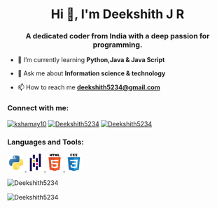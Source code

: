 
<h1 align="center">Hi 👋, I'm Deekshith J R</h1>
<h3 align="center">A dedicated coder from India with a deep passion for programming.</h3>

- 🌱 I’m currently learning **Python,Java & Java Script**

- 💬 Ask me about **Information science & technology**

- 📫 How to reach me **deekshith5234@gmail.com**

<h3 align="left">Connect with me:</h3>
<p align="left">
<a href="https://www.linkedin.com/in/deekshith-j-r-134917334?utm_source=share&utm_campaign=share_via&utm_content=profile&utm_medium=android_app" target="blank"><img align="center" src="https://raw.githubusercontent.com/rahuldkjain/github-profile-readme-generator/master/src/images/icons/Social/twitter.svg" alt="kshamay10" height="30" width="40" /></a>
<a href="https://x.com/Deekshith_Rayan?t=z5VfTpD7Dca6rriR5uLYjg&s=08" target="blank"><img align="center" src="https://raw.githubusercontent.com/rahuldkjain/github-profile-readme-generator/master/src/images/icons/Social/linked-in-alt.svg" alt="Deekshith5234" height="30" width="40" /></a>
<a href="https://www.instagram.com/deekshith_rayan_?igsh=MWZ4Mm5nZ3ZxazI3bQ==" target="blank"><img align="center" src="https://raw.githubusercontent.com/rahuldkjain/github-profile-readme-generator/master/src/images/icons/Social/instagram.svg" alt="Deekshith5234" height="30" width="40" /></a>

</p>

<h3 align="left">Languages and Tools:</h3>
<p align="left">
  <a href="https://www.python.org" target="_blank" rel="noreferrer">
    <img src="https://raw.githubusercontent.com/devicons/devicon/master/icons/python/python-original.svg" alt="python" width="40" height="40"/>
  </a>
  <a href="https://pandas.pydata.org/" target="_blank" rel="noreferrer">
    <img src="https://raw.githubusercontent.com/devicons/devicon/2ae2a900d2f041da66e950e4d48052658d850630/icons/pandas/pandas-original.svg" alt="pandas" width="40" height="40"/>
  </a>
  <a href="https://www.w3.org/html/" target="_blank" rel="noreferrer">
    <img src="https://raw.githubusercontent.com/devicons/devicon/master/icons/html5/html5-original-wordmark.svg" alt="html5" width="40" height="40"/>
  </a>
  <a href="https://www.w3schools.com/css/" target="_blank" rel="noreferrer">
    <img src="https://raw.githubusercontent.com/devicons/devicon/master/icons/css3/css3-original-wordmark.svg" alt="css3" width="40" height="40"/>
  </a>
</p>
<p><img align="center" src="https://github-readme-stats.vercel.app/api/top-langs?username=Deekshith5234&show_icons=true&locale=en&layout=compact" alt="Deekshith5234" /></p>

<p><img align="center" src="https://github-readme-streak-stats.herokuapp.com/?user=Deekshith5234&" alt="Deekshith5234" /></p>
